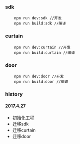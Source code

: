 ### sdk
```
    npm run dev:sdk //开发
    npm run build:sdk //编译
```
### curtain
```
    npm run dev:curtain //开发
    npm run build:curtain //编译
```

### door
```
    npm run dev:door //开发
    npm run build:door //编译
```

### history


#### 2017.4.27
- 初始化工程
- 迁移sdk
- 迁移curtain
- 迁移door